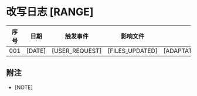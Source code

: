 # 改写日志 [RANGE]

| 序号 | 日期 | 触发事件 | 影响文件 | 摘要 |
| ---- | ---- | -------- | -------- | ---- |
| 001 | [DATE] | [USER_REQUEST] | [FILES_UPDATED] | [ADAPTATION_DETAILS] |

## 附注
- [NOTE]
